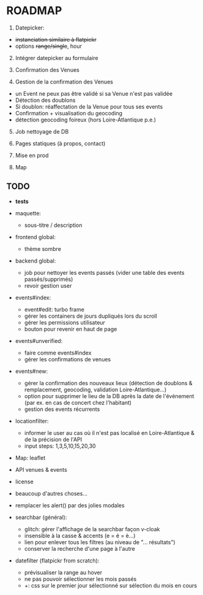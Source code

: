 # ROADMAP

1. Datepicker:
  - ~~instanciation similaire à flatpickr~~
  - options ~~range/single~~, hour

2. Intégrer datepicker au formulaire

3. Confirmation des Venues

4. Gestion de la confirmation des Venues
  - un Event ne peux pas être validé si sa Venue n'est pas validée
  - Détection des doublons
  - Si doublon: réaffectation de la Venue pour tous ses events
  - Confirmation + visualisation du geocoding
  - détection geocoding foireux (hors Loire-Atlantique p.e.)

5. Job nettoyage de DB

6. Pages statiques (à propos, contact)

7. Mise en prod

8. Map

## TODO

- **tests**

- maquette:
  - sous-titre / description

- frontend global:
  - thème sombre

- backend global:
  - job pour nettoyer les events passés (vider une table des events passés/supprimés)
  - revoir gestion user

- events#index:
  - event#edit: turbo frame
  - gérer les containers de jours dupliqués lors du scroll
  - gérer les permissions utilisateur
  - bouton pour revenir en haut de page

- events#unverified:
  - faire comme events#index
  - gérer les confirmations de venues

- events#new:
  - gérer la confirmation des nouveaux lieux (détection de doublons & remplacement, geocoding, validation Loire-Atlantique...)
  - option pour supprimer le lieu de la DB après la date de l'événement (par ex. en cas de concert chez l'habitant)
  - gestion des events récurrents

- locationfilter:
  - informer le user au cas où il n'est pas localisé en Loire-Atlantique & de la précision de l'API
  - input steps: 1,3,5,10,15,20,30

- Map: leaflet

- API venues & events

- license

- beaucoup d'autres choses...

- remplacer les alert() par des jolies modales

- searchbar (général):
  - glitch: gérer l'affichage de la searchbar façon v-cloak
  - insensible à la casse & accents (e = é = è...)
  - lien pour enlever tous les filtres (au niveau de "... résultats")
  - conserver la recherche d'une page à l'autre

- datefilter (flatpickr from scratch):
  - prévisualiser la range au hover
  - ne pas pouvoir sélectionner les mois passés
  - +: css sur le premier jour sélectionné sur sélection du mois en cours

